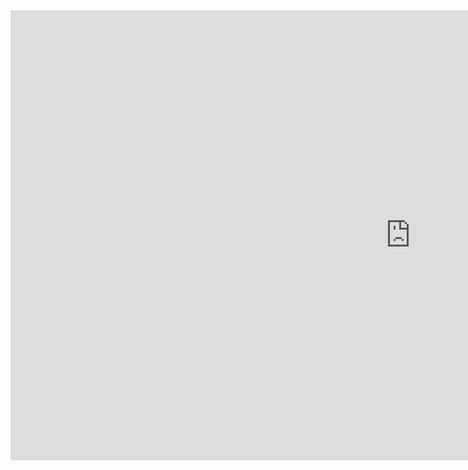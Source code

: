 <iframe width="1280" height="720" src="https://datastudio.google.com/embed/reporting/3f065912-58f0-4edf-acc6-6d69b08a4b54/page/3kIbC" frameborder="0" style="border:0" allowfullscreen></iframe>
